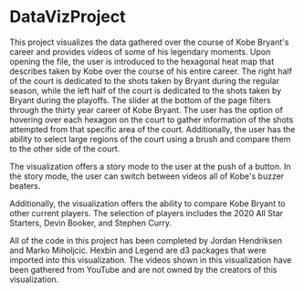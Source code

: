 # DataVizProject

This project visualizes the data gathered over the course of Kobe Bryant's career and provides videos of some of his legendary moments. Upon opening the file, the user is introduced to the hexagonal heat map that describes taken by Kobe over the course of his entire career. The right half of the court is dedicated to the shots taken by Bryant during the regular season, while the left half of the court is dedicated to the shots taken by Bryant during the playoffs. The slider at the bottom of the page filters through the thirty year career of Kobe Bryant. The user has the option of hovering over each hexagon on the court to gather information of the shots attempted from that specific area of the court. Additionally, the user has the ability to select large regions of the court using a brush and compare them to the other side of the court. 

The visualization offers a story mode to the user at the push of a button. In the story mode, the user can switch between videos all of Kobe's buzzer beaters. 

Additionally, the visualization offers the ability to compare Kobe Bryant to other current players. The selection of players includes the 2020 All Star Starters, Devin Booker, and Stephen Curry. 

All of the code in this project has been completed by Jordan Hendriksen and Marko Miholjcic. Hexbin and Legend are d3 packages that were imported into this visualization. The videos shown in this visualization have been gathered from YouTube and are not owned by the creators of this visualization. 